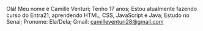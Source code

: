 Olá! Meu nome é Camille Venturi;
Tenho 17 anos;
Estou atualmente fazendo curso do Entra21, aprendendo HTML, CSS, JavaScript e Java;
Estudo no Senai;
Pronome: Ela/Dela;
Gmail: camilleventuri28@gmail.com
